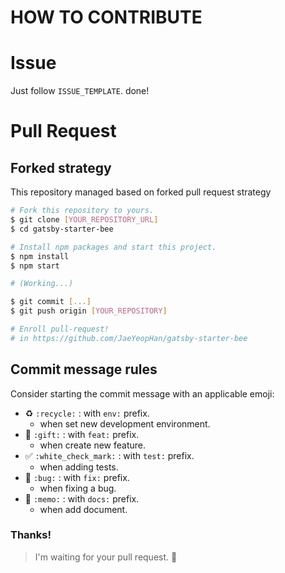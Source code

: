 # HOW TO CONTRIBUTE

# Issue

Just follow `ISSUE_TEMPLATE`. done!

# Pull Request

## Forked strategy

This repository managed based on forked pull request strategy

```sh
# Fork this repository to yours.
$ git clone [YOUR_REPOSITORY_URL]
$ cd gatsby-starter-bee

# Install npm packages and start this project.
$ npm install
$ npm start

# (Working...)

$ git commit [...]
$ git push origin [YOUR_REPOSITORY]

# Enroll pull-request!
# in https://github.com/JaeYeopHan/gatsby-starter-bee
```

## Commit message rules

Consider starting the commit message with an applicable emoji:

- :recycle: `:recycle:` : with `env:` prefix.
  - when set new development environment.
- :gift: `:gift:` : with `feat:` prefix.
  - when create new feature.
- ✅ `:white_check_mark:` : with `test:` prefix.
  - when adding tests.
- 🐛 `:bug:` : with `fix:` prefix.
  - when fixing a bug.
- :memo: `:memo:` : with `docs:` prefix.
  - when add document.

### Thanks!

> I'm waiting for your pull request. :pray:
